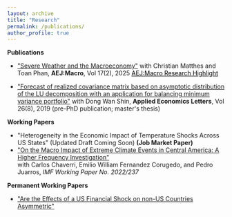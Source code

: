 ```yaml
---
layout: archive
title: "Research"
permalink: /publications/
author_profile: true
---
```

**Publications**
*    ["Severe Weather and the Macroeconomy"](https://hskim27.github.io/files/weather_2024.pdf) with Christian Matthes and Toan Phan, **AEJ:Macro**, Vol 17(2), 2025 
 <a href="https://www.aeaweb.org/research/severe-weather-macroeconomy-us" style="color:black; text-decoration:underline;">AEJ:Macro Research Highlight</a>

* ["Forecast of realized covariance matrix based on asymptotic distribution of the LU decomposition with an application for balancing minimum variance portfolio"](https://www.dropbox.com/scl/fi/8lv4uxqagmpnfm2bf41z2/Forecast-of-realized-covariance-matrix-based-on-asymptotic-distribution-of-the-LU-decomposition-with-an-application-for-balancing-minimum-variance-portfolio.pdf?rlkey=jg5deg315x8cshbt4xr5qx85l&st=dtbocb4q&dl=0)  with Dong Wan Shin, **Applied Economics Letters**, Vol 26(8), 2019 (pre-PhD publication; master's thesis)

**Working Papers**
*    "Heterogeneity in the Economic Impact of Temperature Shocks Across US States" (Updated Draft Coming Soon) **(Job Market Paper)**
*    ["On the Macro Impact of Extreme Climate Events in Central America: A Higher Frequency Investigation"](https://www.imf.org/en/Publications/WP/Issues/2022/12/02/On-the-Macro-Impact-of-Extreme-Climate-Events-in-Central-America-A-Higher-Frequency-526284)  
  with Carlos Chaverri, Emilio William Fernandez Corugedo, and Pedro Juarros, _IMF Working Paper No. 2022/237_
  
**Permanent Working Papers**
*    ["Are the Effects of a US Financial Shock on non-US Countries Asymmetric"](https://hskim27.github.io/files/us_financial_shock_asymmetric.pdf)
  



    

       

    
      
